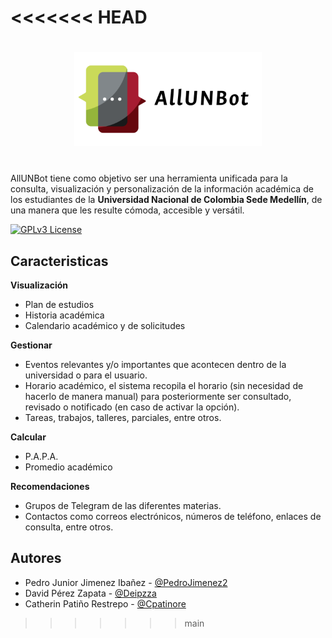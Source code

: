 <<<<<<< HEAD
=======

<h1 align="center">
<img src="./icon_large.png" width="300">
</h1><br>
AllUNBot tiene como objetivo ser una herramienta unificada para la consulta, visualización y personalización de la información académica de los estudiantes de la <strong>Universidad Nacional de Colombia Sede Medellín</strong>, de una manera que les resulte cómoda, accesible y versátil.

[![GPLv3 License](https://img.shields.io/badge/License-GPL%20v3-yellow.svg)](https://github.com/Deipzza/ppi_02/blob/main/LICENSE.md)

## Caracteristicas

**Visualización**
- Plan de estudios
- Historia académica
- Calendario académico y de solicitudes

**Gestionar**
- Eventos relevantes y/o importantes que acontecen dentro de la universidad o para el usuario.
- Horario académico, el sistema recopila el horario (sin necesidad de hacerlo de manera manual) para posteriormente ser consultado, revisado o notificado (en caso de activar la opción).
- Tareas, trabajos, talleres, parciales, entre otros.

**Calcular**
- P.A.P.A. 
- Promedio académico

**Recomendaciones**
- Grupos de Telegram de las diferentes materias.
- Contactos como correos electrónicos, números de teléfono, enlaces de consulta, entre otros.



## Autores

- Pedro Junior Jimenez Ibañez - [@PedroJimenez2](https://github.com/PedroJimenez2)
- David Pérez Zapata - [@Deipzza](https://github.com/Deipzza)
- Catherin Patiño Restrepo - [@Cpatinore](https://github.com/cpatinore)



>>>>>>> main
